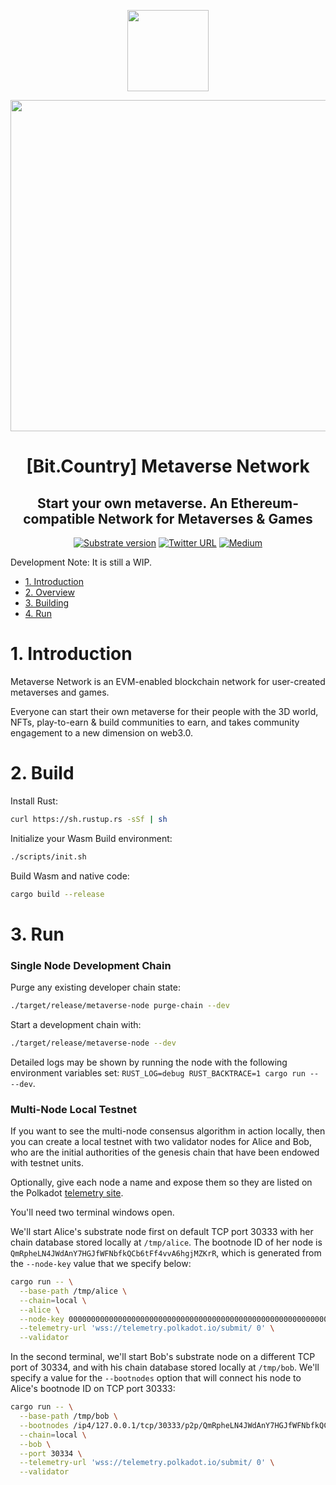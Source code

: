 <p align="center">
  <img src="http://uat.bit.country/blackteal.png" width="130">
</p>

<p align="center">  
  <img src="https://raw.githubusercontent.com/w3f/General-Grants-Program/master/src/badge_black.svg" width="530">
</p>

<div align="center">
<h1>[Bit.Country] Metaverse Network</h1>

## Start your own metaverse. An Ethereum-compatible Network for Metaverses & Games


[![Substrate version](https://img.shields.io/badge/Substrate-3.0.0-brightgreen?logo=Parity%20Substrate)](https://substrate.dev/)
[![Twitter URL](https://img.shields.io/twitter/url?style=social&url=https%3A%2F%2Ftwitter.com%2Fbitdotcountry)](https://twitter.com/bitdotcountry)
[![Medium](https://img.shields.io/badge/Medium-Metaverse-brightgreen?logo=medium)](https://medium.com/@metaverse)

</div>

Development Note: It is still a WIP.

<!-- TOC -->

- [1. Introduction](#1-introduction)
- [2. Overview](#2-overview)
- [3. Building](#3-building)
- [4. Run](#4-run)

<!-- /TOC -->

# 1. Introduction

Metaverse Network is an EVM-enabled blockchain network for user-created metaverses and games.

Everyone can start their own metaverse for their people with the 3D world, NFTs, play-to-earn & build communities to earn, and takes community engagement to a new dimension on web3.0.

# 2. Build

Install Rust:

```bash
curl https://sh.rustup.rs -sSf | sh
```

Initialize your Wasm Build environment:

```bash
./scripts/init.sh
```

Build Wasm and native code:

```bash
cargo build --release
```

# 3. Run

### Single Node Development Chain

Purge any existing developer chain state:

```bash
./target/release/metaverse-node purge-chain --dev
```

Start a development chain with:

```bash
./target/release/metaverse-node --dev
```

Detailed logs may be shown by running the node with the following environment variables
set: `RUST_LOG=debug RUST_BACKTRACE=1 cargo run -- --dev`.

### Multi-Node Local Testnet

If you want to see the multi-node consensus algorithm in action locally, then you can create a local testnet with two
validator nodes for Alice and Bob, who are the initial authorities of the genesis chain that have been endowed with
testnet units.

Optionally, give each node a name and expose them so they are listed on the
Polkadot [telemetry site](https://telemetry.polkadot.io/#/Local%20Testnet).

You'll need two terminal windows open.

We'll start Alice's substrate node first on default TCP port 30333 with her chain database stored locally
at `/tmp/alice`. The bootnode ID of her node is `QmRpheLN4JWdAnY7HGJfWFNbfkQCb6tFf4vvA6hgjMZKrR`, which is generated
from the `--node-key` value that we specify below:

```bash
cargo run -- \
  --base-path /tmp/alice \
  --chain=local \
  --alice \
  --node-key 0000000000000000000000000000000000000000000000000000000000000001 \
  --telemetry-url 'wss://telemetry.polkadot.io/submit/ 0' \
  --validator
```

In the second terminal, we'll start Bob's substrate node on a different TCP port of 30334, and with his chain database
stored locally at `/tmp/bob`. We'll specify a value for the `--bootnodes` option that will connect his node to Alice's
bootnode ID on TCP port 30333:

```bash
cargo run -- \
  --base-path /tmp/bob \
  --bootnodes /ip4/127.0.0.1/tcp/30333/p2p/QmRpheLN4JWdAnY7HGJfWFNbfkQCb6tFf4vvA6hgjMZKrR \
  --chain=local \
  --bob \
  --port 30334 \
  --telemetry-url 'wss://telemetry.polkadot.io/submit/ 0' \
  --validator
```
